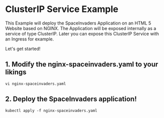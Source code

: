 # ClusterIP Service Example

This Example will deploy the SpaceInvaders Application on an HTML 5 Website based on NGINX. 
The Application will be exposed internally as a service of type ClusterIP. 
Later you can expose this ClusterIP Service with an Ingress for example.

Let's get started!

## 1. Modify the nginx-spaceinvaders.yaml to your likings
```
vi nginx-spaceinvaders.yaml
```
## 2. Deploy the SpaceInvaders application!
```
kubectl apply -f nginx-spaceinvaders.yaml
```